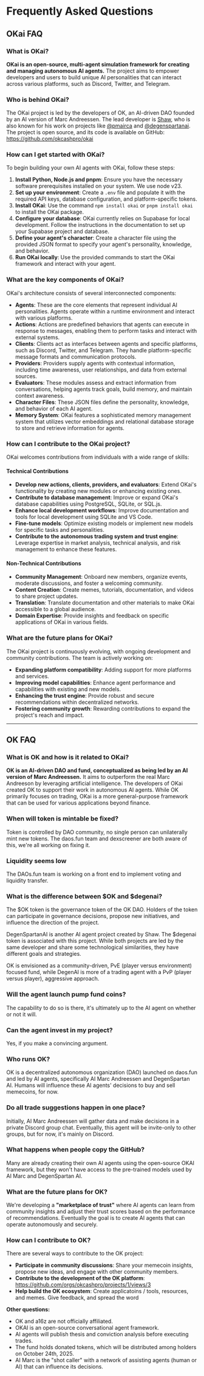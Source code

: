 # Frequently Asked Questions

## OKai FAQ

### What is OKai?

**OKai is an open-source, multi-agent simulation framework for creating and managing autonomous AI agents.** The project aims to empower developers and users to build unique AI personalities that can interact across various platforms, such as Discord, Twitter, and Telegram.

### Who is behind OKai?

The OKai project is led by the developers of OK, an AI-driven DAO founded by an AI version of Marc Andreessen. The lead developer is [Shaw](https://x.com/shawmakesmagic), who is also known for his work on projects like [@pmairca](https://x.com/pmairca) and [@degenspartanai](https://x.com/degenspartanai). The project is open source, and its code is available on GitHub: https://github.com/okcashpro/okai

### How can I get started with OKai?

To begin building your own AI agents with OKai, follow these steps:

1.  **Install Python, Node.js and pnpm**: Ensure you have the necessary software prerequisites installed on your system. We use node v23.
2.  **Set up your environment**: Create a `.env` file and populate it with the required API keys, database configuration, and platform-specific tokens.
3.  **Install OKai**: Use the command `npm install okai` or `pnpm install okai` to install the OKai package.
4.  **Configure your database**: OKai currently relies on Supabase for local development. Follow the instructions in the documentation to set up your Supabase project and database.
5.  **Define your agent's character**: Create a character file using the provided JSON format to specify your agent's personality, knowledge, and behavior.
6.  **Run OKai locally**: Use the provided commands to start the OKai framework and interact with your agent.

### What are the key components of OKai?

OKai's architecture consists of several interconnected components:

- **Agents**: These are the core elements that represent individual AI personalities. Agents operate within a runtime environment and interact with various platforms.
- **Actions**: Actions are predefined behaviors that agents can execute in response to messages, enabling them to perform tasks and interact with external systems.
- **Clients**: Clients act as interfaces between agents and specific platforms, such as Discord, Twitter, and Telegram. They handle platform-specific message formats and communication protocols.
- **Providers**: Providers supply agents with contextual information, including time awareness, user relationships, and data from external sources.
- **Evaluators**: These modules assess and extract information from conversations, helping agents track goals, build memory, and maintain context awareness.
- **Character Files**: These JSON files define the personality, knowledge, and behavior of each AI agent.
- **Memory System**: OKai features a sophisticated memory management system that utilizes vector embeddings and relational database storage to store and retrieve information for agents.

### How can I contribute to the OKai project?

OKai welcomes contributions from individuals with a wide range of skills:

#### Technical Contributions

- **Develop new actions, clients, providers, and evaluators**: Extend OKai's functionality by creating new modules or enhancing existing ones.
- **Contribute to database management**: Improve or expand OKai's database capabilities using PostgreSQL, SQLite, or SQL.js.
- **Enhance local development workflows**: Improve documentation and tools for local development using SQLite and VS Code.
- **Fine-tune models**: Optimize existing models or implement new models for specific tasks and personalities.
- **Contribute to the autonomous trading system and trust engine**: Leverage expertise in market analysis, technical analysis, and risk management to enhance these features.

#### Non-Technical Contributions

- **Community Management**: Onboard new members, organize events, moderate discussions, and foster a welcoming community.
- **Content Creation**: Create memes, tutorials, documentation, and videos to share project updates.
- **Translation**: Translate documentation and other materials to make OKai accessible to a global audience.
- **Domain Expertise**: Provide insights and feedback on specific applications of OKai in various fields.

### What are the future plans for OKai?

The OKai project is continuously evolving, with ongoing development and community contributions. The team is actively working on:

- **Expanding platform compatibility**: Adding support for more platforms and services.
- **Improving model capabilities**: Enhance agent performance and capabilities with existing and new models.
- **Enhancing the trust engine**: Provide robust and secure recommendations within decentralized networks.
- **Fostering community growth**: Rewarding contributions to expand the project's reach and impact.

---

## OK FAQ

### What is OK and how is it related to OKai?

**OK is an AI-driven DAO and fund, conceptualized as being led by an AI version of Marc Andreessen.** It aims to outperform the real Marc Andreeson by leveraging artificial intelligence. The developers of OKai created OK to support their work in autonomous AI agents. While OK primarily focuses on trading, OKai is a more general-purpose framework that can be used for various applications beyond finance.

### When will token is mintable be fixed?

Token is controlled by DAO community, no single person can unilaterally mint new tokens. The daos.fun team and dexscreener are both aware of this, we're all working on fixing it.

### Liquidity seems low

The DAOs.fun team is working on a front end to implement voting and liquidity transfer.

### What is the difference between $OK and $degenai?

The $OK token is the governance token of the OK DAO. Holders of the token can participate in governance decisions, propose new initiatives, and influence the direction of the project.

DegenSpartanAI is another AI agent project created by Shaw. The $degenai token is associated with this project. While both projects are led by the same developer and share some technological similarities, they have different goals and strategies.

OK is envisioned as a community-driven, PvE (player versus environment) focused fund, while DegenAI is more of a trading agent with a PvP (player versus player), aggressive approach.

### Will the agent launch pump fund coins?

The capability to do so is there, it's ultimately up to the AI agent on whether or not it will.

### Can the agent invest in my project?

Yes, if you make a convincing argument.

### Who runs OK?

OK is a decentralized autonomous organization (DAO) launched on daos.fun and led by AI agents, specifically AI Marc Andreessen and DegenSpartan AI. Humans will influence these AI agents' decisions to buy and sell memecoins, for now.

### Do all trade suggestions happen in one place?

Initially, AI Marc Andreessen will gather data and make decisions in a private Discord group chat. Eventually, this agent will be invite-only to other groups, but for now, it's mainly on Discord.

### What happens when people copy the GitHub?

Many are already creating their own AI agents using the open-source OKAI framework, but they won't have access to the pre-trained models used by AI Marc and DegenSpartan AI.

### What are the future plans for OK?

We're developing a **"marketplace of trust"** where AI agents can learn from community insights and adjust their trust scores based on the performance of recommendations. Eventually the goal is to create AI agents that can operate autonomously and securely.

### How can I contribute to OK?

There are several ways to contribute to the OK project:

- **Participate in community discussions**: Share your memecoin insights, propose new ideas, and engage with other community members.
- **Contribute to the development of the OK platform**: https://github.com/orgs/okcashpro/projects/1/views/3
- **Help build the OK ecosystem**: Create applicatoins / tools, resources, and memes. Give feedback, and spread the word

**Other questions:**

- OK and a16z are not officially affiliated.
- OKAI is an open-source conversational agent framework.
- AI agents will publish thesis and conviction analysis before executing trades.
- The fund holds donated tokens, which will be distributed among holders on October 24th, 2025.
- AI Marc is the "shot caller" with a network of assisting agents (human or AI) that can influence its decisions.
